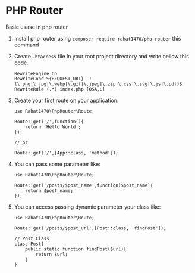 # PHP Router

Basic usase in php router


1. Install php router using `composer require rahat1470/php-router` this command
2. Create `.htaccess` file in your root project directory and write bellow this code.

    ```
    RewriteEngine On
    RewriteCond %{REQUEST_URI}  !(\.png|\.jpg|\.webp|\.gif|\.jpeg|\.zip|\.css|\.svg|\.js|\.pdf)$
    RewriteRule (.*) index.php [QSA,L]

    ```
3. Create your first route on your application.

    ```
    use Rahat1470\PhpRouter\Route;

    Route::get('/',function(){
        return 'Hello World';
    });

    // or

    Route::get('/',[App::class, 'method']);

    ```

4. You can pass some parameter like:

    ```
    use Rahat1470\PhpRouter\Route;

    Route::get('/posts/$post_name',function($post_name){
        return $post_name;
    });

    ```
5. You can access passing dynamic parameter your class like:

    ```
    use Rahat1470\PhpRouter\Route;

    Route::get('/posts/$post_url',[Post::class, 'findPost']);

    // Post Class
    class Post{
        public static function findPost($url){
            return $url;
        }
    }

    ```

